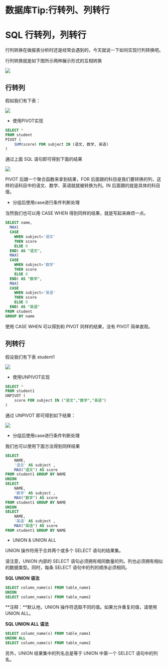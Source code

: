 # 数据库Tip:行转列、列转行


# SQL 行转列，列转行

行列转换在做报表分析时还是经常会遇到的，今天就说一下如何实现行列转换吧。

行列转换就是如下图所示两种展示形式的互相转换

![](https://cdn.jsdelivr.net/gh/LesanOuO/images/img/行转列1.png)

## 行转列

假如我们有下表：

![](https://cdn.jsdelivr.net/gh/LesanOuO/images/img/行转列2.png)

- 使用PIVOT实现

```sql
SELECT *
FROM student
PIVOT (
    SUM(score) FOR subject IN (语文, 数学, 英语)
)
```

通过上面 SQL 语句即可得到下面的结果

![](https://cdn.jsdelivr.net/gh/LesanOuO/images/img/行转列3.png)

PIVOT 后跟一个聚合函数来拿到结果，FOR 后面跟的科目是我们要转换的列，这样的话科目中的语文、数学、英语就就被转换为列。IN 后面跟的就是具体的科目值。

- 分组后使用case进行条件判断处理

当然我们也可以用 CASE WHEN 得到同样的结果，就是写起来麻烦一点。

```sql
SELECT name,
  MAX(
  CASE
    WHEN subject='语文'
    THEN score
    ELSE 0
  END) AS "语文",
  MAX(
  CASE
    WHEN subject='数学'
    THEN score
    ELSE 0
  END) AS "数学",
  MAX(
  CASE
    WHEN subject='英语'
    THEN score
    ELSE 0
  END) AS "英语"
FROM student
GROUP BY name
```

使用 CASE WHEN 可以得到和 PIVOT 同样的结果，没有 PIVOT 简单直观。



## 列转行

假设我们有下表 student1

![](https://cdn.jsdelivr.net/gh/LesanOuO/images/img/行转列3.png)

- 使用UNPIVOT实现

```sql
SELECT *
FROM student1
UNPIVOT (
    score FOR subject IN ("语文","数学","英语")
)
```

通过 UNPIVOT 即可得到如下结果：

![](https://cdn.jsdelivr.net/gh/LesanOuO/images/img/行转列5.png)

- 分组后使用case进行条件判断处理

我们也可以使用下面方法得到同样结果

```sql
SELECT
    NAME,
    '语文' AS subject ,
    MAX("语文") AS score
FROM student1 GROUP BY NAME
UNION
SELECT
    NAME,
    '数学' AS subject ,
    MAX("数学") AS score
FROM student1 GROUP BY NAME
UNION
SELECT
    NAME,
    '英语' AS subject ,
    MAX("英语") AS score
FROM student1 GROUP BY NAME
```

- UNION & UNION ALL

UNION 操作符用于合并两个或多个 SELECT 语句的结果集。

请注意，UNION 内部的 SELECT 语句必须拥有相同数量的列。列也必须拥有相似的数据类型。同时，每条 SELECT 语句中的列的顺序必须相同。

**SQL UNION 语法**

```sql
SELECT column_name(s) FROM table_name1
UNION
SELECT column_name(s) FROM table_name2
```

**注释：**默认地，UNION 操作符选取不同的值。如果允许重复的值，请使用 UNION ALL。

**SQL UNION ALL 语法**

```sql
SELECT column_name(s) FROM table_name1
UNION ALL
SELECT column_name(s) FROM table_name2
```

另外，UNION 结果集中的列名总是等于 UNION 中第一个 SELECT 语句中的列名。
